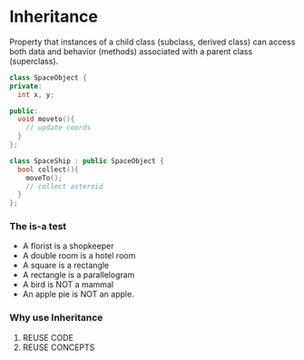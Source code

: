 # **Inheritance**

Property that instances of a child class (subclass, derived class) can access both data and behavior (methods) associated with a parent class (superclass).

```cpp
class SpaceObject {
private:
  int x, y;

public:
  void moveto(){
    // update coords
  }
};

class SpaceShip : public SpaceObject {
  bool collect(){
    moveTo();
    // collect asteroid
  }
};
```

### **The is-a test**

- A florist is a shopkeeper
- A double room is a hotel room
- A square is a rectangle
- A rectangle is a parallelogram
- A bird is NOT a mammal
- An apple pie is NOT an apple.

### **Why use Inheritance**

1. REUSE CODE
1. REUSE CONCEPTS
